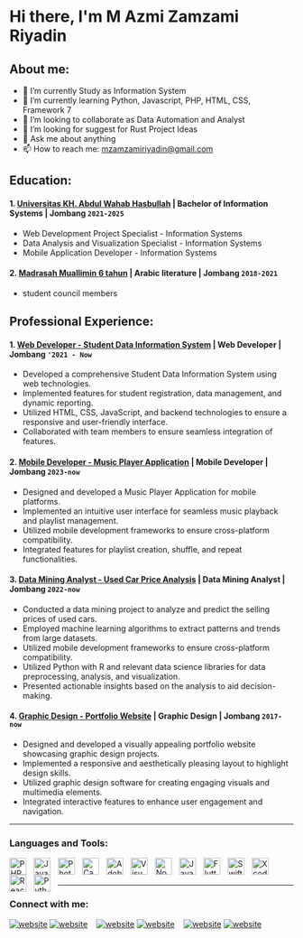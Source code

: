 # Hi there, I'm M Azmi Zamzami Riyadin
## About me:
- 🔭 I’m currently Study as Information System
- 🌱 I’m currently learning Python, Javascript, PHP, HTML, CSS, Framework 7
- 👯 I’m looking to collaborate as Data Automation and Analyst
- 🤔 I’m looking for suggest for Rust Project Ideas
- 💬 Ask me about anything
- 📫 How to reach me: mzamzamiriyadin@gmail.com

## Education:

#### 1. [ Universitas KH. Abdul Wahab Hasbullah](https://unwaha.ac.id) | Bachelor of Information Systems | Jombang `2021-2025`
   - Web Development Project Specialist - Information Systems
   - Data Analysis and Visualization Specialist - Information Systems
   - Mobile Application Developer - Information Systems
 #### 2. [Madrasah Muallimin 6 tahun](https://mualliminenamtahun.net) | Arabic literature | Jombang `2018-2021`
   - student council members

## Professional Experience:
#### 1. [ Web Developer - Student Data Information System](https://github.com/Azmiriyadin/webcrud) | Web Developer  | Jombang `'2021 - Now`
   - Developed a comprehensive Student Data Information System using web technologies.
   - Implemented features for student registration, data management, and dynamic reporting.
   - Utilized HTML, CSS, JavaScript, and backend technologies to ensure a responsive and user-friendly interface.
   - Collaborated with team members to ensure seamless integration of features.
     
#### 2. [Mobile Developer - Music Player Application](https://github.com/Azmiriyadin/aplikasimusik) | Mobile Developer | Jombang `2023-now`
   - Designed and developed a Music Player Application for mobile platforms.
   - Implemented an intuitive user interface for seamless music playback and playlist management.
   - Utilized mobile development frameworks to ensure cross-platform compatibility.
   - Integrated features for playlist creation, shuffle, and repeat functionalities.

 #### 3. [Data Mining Analyst - Used Car Price Analysis](https://github.com/Azmiriyadin/Data-Mining-Analisis-Harga-Jual-Mobil-Bekas) | Data Mining Analyst | Jombang `2022-now`
   - Conducted a data mining project to analyze and predict the selling prices of used cars.
   - Employed machine learning algorithms to extract patterns and trends from large datasets.
   - Utilized mobile development frameworks to ensure cross-platform compatibility.
   - Utilized Python with R and  relevant data science libraries for data preprocessing, analysis, and visualization.
   - Presented actionable insights based on the analysis to aid decision-making.

 #### 4. [Graphic Design - Portfolio Website](https://dribbble.com/shots/23141401-WEBSITE-PORTOFOLIO-DESIGN-GRAFIS) | Graphic Design | Jombang `2017-now`
   - Designed and developed a visually appealing portfolio website showcasing graphic design projects.
   - Implemented a responsive and aesthetically pleasing layout to highlight design skills.
   - Utilized graphic design software for creating engaging visuals and multimedia elements.
   - Integrated interactive features to enhance user engagement and navigation.
---

### Languages and Tools:

<a href="https://github.com/Azmiriyadin" target="_blank">
  <img align="left" alt="PHP" width="30px" src="https://cdn.jsdelivr.net/gh/devicons/devicon/icons/php/php-original.svg" style="padding-right:10px;" />
</a>

<a href="https://github.com/Azmiriyadin" target="_blank">
  <img align="left" alt="JavaScript" width="30px" src="https://cdn.jsdelivr.net/gh/devicons/devicon/icons/javascript/javascript-original.svg" style="padding-right:10px;" />
</a>

<a href="https://github.com/Azmiriyadin" target="_blank">
  <img align="left" alt="Photoshop" width="30px" src="https://cdn.jsdelivr.net/gh/devicons/devicon/icons/photoshop/photoshop-line.svg" style="padding-right:10px;" />
</a>

<a href="https://github.com/Azmiriyadin" target="_blank">
  <img align="left" alt="Canva" width="30px" src="https://cdn.jsdelivr.net/gh/devicons/devicon/icons/canva/canva-original.svg" style="padding-right:10px;" />
</a>

<a href="https://github.com/Azmiriyadin" target="_blank">
  <img align="left" alt="Adobe Illustrator" width="30px" src="https://cdn.jsdelivr.net/gh/devicons/devicon/icons/illustrator/illustrator-line.svg" style="padding-right:10px;" />
</a>

<a href="https://github.com/Azmiriyadin" target="_blank">
  <img align="left" alt="Visual Studio Code" width="30px" src="https://cdn.jsdelivr.net/gh/devicons/devicon/icons/vscode/vscode-original.svg" style="padding-right:10px;" />
</a>

<a href="https://github.com/Azmiriyadin" target="_blank">
  <img align="left" alt="Node.js" width="30px" src="https://cdn.jsdelivr.net/gh/devicons/devicon/icons/nodejs/nodejs-original.svg" style="padding-right:10px;" />
</a>

<a href="https://github.com/Azmiriyadin" target="_blank">
  <img align="left" alt="Java" width="30px" src="https://cdn.jsdelivr.net/gh/devicons/devicon/icons/java/java-original.svg" style="padding-right:10px;" />
</a>

<a href="https://github.com/Azmiriyadin" target="_blank">
  <img align="left" alt="Flutter" width="30px" src="https://cdn.jsdelivr.net/gh/devicons/devicon/icons/flutter/flutter-original.svg" style="padding-right:10px;" />
</a>

<a href="https://github.com/Azmiriyadin" target="_blank">
  <img align="left" alt="Swift" width="30px" src="https://cdn.jsdelivr.net/gh/devicons/devicon/icons/swift/swift-original.svg" style="padding-right:10px;" />
</a>

<a href="https://github.com/Azmiriyadin" target="_blank">
  <img align="left" alt="Xcode" width="30px" src="https://cdn.jsdelivr.net/gh/devicons/devicon/icons/xcode/xcode-original.svg" style="padding-right:10px;" />
</a>

<a href="https://github.com/Azmiriyadin" target="_blank">
  <img align="left" alt="React Native" width="30px" src="https://cdn.jsdelivr.net/gh/devicons/devicon/icons/react/react-original.svg" style="padding-right:10px;" />
</a>

<a href="https://github.com/Azmiriyadin" target="_blank">
  <img align="left" alt="Python" width="30px" src="https://cdn.jsdelivr.net/gh/devicons/devicon/icons/python/python-original.svg" style="padding-right:10px;" />
</a>



<br />
<br />

---
### Connect with me:

[![website](./img/youtube-light.svg)](https://www.youtube.com/channel/UC22xix7qvwpYWnSQ5QEYtAQ#gh-light-mode-only)
[![website](./img/youtube-dark.svg)](https://www.youtube.com/channel/UC22xix7qvwpYWnSQ5QEYtAQ#gh-dark-mode-only)
&nbsp;&nbsp;
[![website](./img/linkedin-light.svg)](https://www.linkedin.com/in/m-azmi-zamzami-riyadin-ab49342a1/)
[![website](./img/linkedin-dark.svg)](https://www.linkedin.com/in/m-azmi-zamzami-riyadin-ab49342a1/)
&nbsp;&nbsp;
[![website](./img/instagram-light.svg)](https://www.instagram.com/azmi_riyadin#gh-light-mode-only)
[![website](./img/instagram-dark.svg)](https://www.instagram.com/azmi_riyadin#gh-dark-mode-only)



